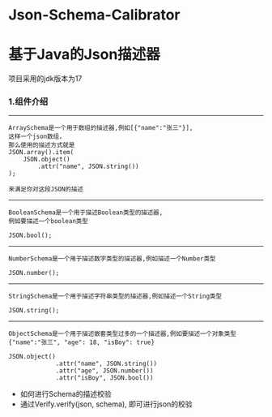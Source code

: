 # Json-Schema-Calibrator
# 基于Java的Json描述器
  项目采用的jdk版本为17


### 1.组件介绍

---
    ArraySchema是一个用于数组的描述器,例如[{"name":"张三"}],
    这样一个json数组，
    那么使用的描述方式就是
    JSON.array().item(
        JSON.object()
            .attr("name", JSON.string())
    );

    来满足你对这段JSON的描述
---
    BooleanSchema是一个用于描述Boolean类型的描述器,
    例如要描述一个boolean类型
    
    JSON.bool();
---
    NumberSchema是一个用于描述数字类型的描述器,例如描述一个Number类型

    JSON.number();
---
    StringSchema是一个用于描述字符串类型的描述器,例如描述一个String类型

    JSON.string();
---
    ObjectSchema是一个用于描述嵌套类型过多的一个描述器,例如要描述一个对象类型
    {"name":"张三", "age": 18, "isBoy": true}

    JSON.object()
                 .attr("name", JSON.string())
                 .attr("age", JSON.number())
                 .attr("isBoy", JSON.bool())

- 如何进行Schema的描述校验
- 通过Verify.verify(json, schema), 即可进行json的校验
